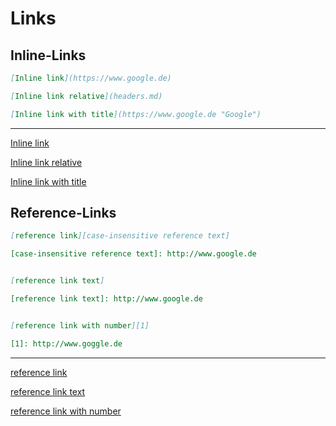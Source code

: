 # Links

## Inline-Links

```markdown
[Inline link](https://www.google.de)

[Inline link relative](headers.md)

[Inline link with title](https://www.google.de "Google")
```

---

[Inline link](https://www.google.de)

[Inline link relative](header.md)

[Inline link with title](https://www.google.de "Google")



## Reference-Links

```markdown
[reference link][case-insensitive reference text]

[case-insensitive reference text]: http://www.google.de


[reference link text]

[reference link text]: http://www.google.de


[reference link with number][1]

[1]: http://www.goggle.de
```

---

[reference link][case-insensitive reference text]

[case-insensitive reference text]: http://www.google.de


[reference link text]

[reference link text]: http://www.google.de


[reference link with number][1]

[1]: http://www.goggle.de